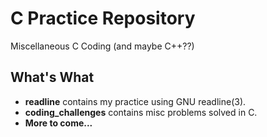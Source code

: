 # C Practice Repository

Miscellaneous C Coding (and maybe C++??)

## What's What
* __readline__ contains my practice using GNU readline(3).
* __coding\_challenges__ contains misc problems solved in C.
* __More to come...__
